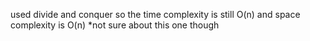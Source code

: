 used divide and conquer
so the time complexity is still O(n)
and space complexity is O(n) *not sure about this one though